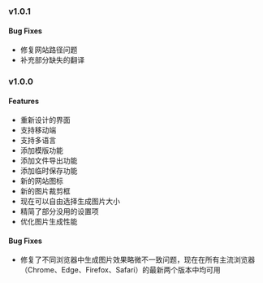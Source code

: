 ### v1.0.1

#### Bug Fixes

- 修复网站路径问题
- 补充部分缺失的翻译

### v1.0.0

#### Features

- 重新设计的界面
- 支持移动端
- 支持多语言
- 添加模版功能
- 添加文件导出功能
- 添加临时保存功能
- 新的网站图标
- 新的图片裁剪框
- 现在可以自由选择生成图片大小
- 精简了部分没用的设置项
- 优化图片生成性能

#### Bug Fixes

- 修复了不同浏览器中生成图片效果略微不一致问题，现在在所有主流浏览器（Chrome、Edge、Firefox、Safari）的最新两个版本中均可用